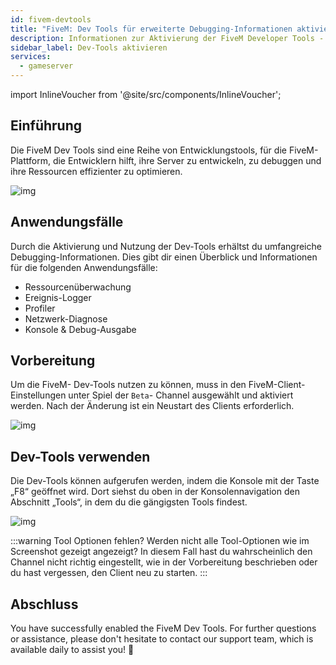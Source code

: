 ```yaml
---
id: fivem-devtools
title: "FiveM: Dev Tools für erweiterte Debugging-Informationen aktivieren"
description: Informationen zur Aktivierung der FiveM Developer Tools - ZAP-Hosting.com Dokumentation
sidebar_label: Dev-Tools aktivieren
services:
  - gameserver
---
```


import InlineVoucher from '@site/src/components/InlineVoucher';

## Einführung

Die FiveM Dev Tools sind eine Reihe von Entwicklungstools, für die FiveM-Plattform, die Entwicklern hilft, ihre Server zu entwickeln, zu debuggen und ihre Ressourcen effizienter zu optimieren.

![img](https://screensaver01.zap-hosting.com/index.php/s/GMp53mQNsxo247y/preview)

<InlineVoucher />

## Anwendungsfälle

Durch die Aktivierung und Nutzung der Dev-Tools erhältst du umfangreiche Debugging-Informationen. Dies gibt dir einen Überblick und Informationen für die folgenden Anwendungsfälle: 

- Ressourcenüberwachung
- Ereignis-Logger
- Profiler
- Netzwerk-Diagnose
- Konsole & Debug-Ausgabe

## Vorbereitung

Um die FiveM- Dev-Tools nutzen zu können, muss in den FiveM-Client-Einstellungen unter Spiel der `Beta`- Channel ausgewählt und aktiviert werden. Nach der Änderung ist ein Neustart des Clients erforderlich. 

![img](https://screensaver01.zap-hosting.com/index.php/s/FKfXXYAMEF39n25/download)

## Dev-Tools verwenden

Die Dev-Tools können aufgerufen werden, indem die Konsole mit der Taste „F8“ geöffnet wird. Dort siehst du oben in der Konsolennavigation den Abschnitt „Tools“, in dem du die gängigsten Tools findest. 

![img](https://screensaver01.zap-hosting.com/index.php/s/E5szziipJre6X7Y/preview)

:::warning Tool Optionen fehlen?
Werden nicht alle Tool-Optionen wie im Screenshot gezeigt angezeigt? In diesem Fall hast du wahrscheinlich den Channel nicht richtig eingestellt, wie in der Vorbereitung beschrieben oder du hast vergessen, den Client neu zu starten. 
:::

## Abschluss

You have successfully enabled the FiveM Dev Tools. For further questions or assistance, please don't hesitate to contact our support team, which is available daily to assist you! 🙂
